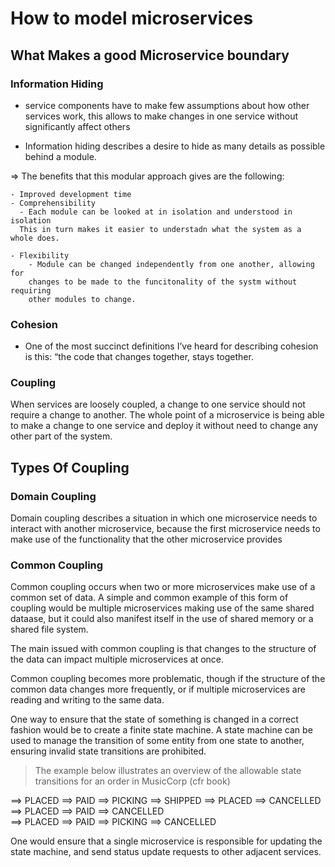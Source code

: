 # How to model microservices

## What Makes a good Microservice boundary

### Information Hiding
  - service components have to make few assumptions about how other services
  work, this allows to make changes in one service without significantly affect
  others

  - Information hiding describes a desire to hide as many details as possible
  behind a module.

  => The benefits that this modular approach gives are the following:

    - Improved development time
    - Comprehensibility
      - Each module can be looked at in isolation and understood in isolation
      This in turn makes it easier to understadn what the system as a whole does.

    - Flexibility
        - Module can be changed independently from one another, allowing for
        changes to be made to the funcitonality of the systm without requiring
        other modules to change.

### Cohesion

  - One of the most succinct definitions I’ve heard for describing cohesion is this: “the
code that changes together, stays together.

### Coupling

When services are loosely coupled, a change to one service should not require
a change to another. The whole point of a microservice is being able to
make a change to one service and deploy it without need to change any other
part of the system.


## Types Of Coupling

### Domain Coupling

Domain coupling describes a situation in which one microservice needs to interact
with another microservice, because the first microservice needs to make use of the
functionality that the other microservice provides


### Common Coupling

Common coupling occurs when two or more microservices make use of a common
set of data. A simple and common example of this form of coupling would be
multiple microservices making use of the same shared dataase, but it could
also manifest itself in the use of shared memory or a shared file system.

The main issued with common coupling is that changes to the structure of the
data can impact multiple microservices at once.

Common coupling becomes more problematic, though if the structure of the common
data changes more frequently, or if multiple microservices are reading and
writing to the same data.

One way to ensure that the state of something is changed in a correct fashion
would be to create a finite state machine. A state machine can be used to
manage the transition of some entity from one state to another, ensuring
invalid state transitions are prohibited.

>The example below illustrates an overview of the allowable state
transitions for an order in MusicCorp (cfr book)

==> PLACED ==> PAID ==> PICKING ==> SHIPPED
==> PLACED ==> CANCELLED
==> PLACED ==> PAID ==> CANCELLED  
==> PLACED ==> PAID ==> PICKING ==> CANCELLED

One would ensure that a single microservice is responsible for updating
the state machine, and send status update requests to other adjacent services.

##
